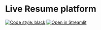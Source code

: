 # Live Resume platform
[![Code style: black](https://img.shields.io/badge/code%20style-black-000000.svg)](https://github.com/psf/black)
[![Open in Streamlit](https://static.streamlit.io/badges/streamlit_badge_black_white.svg)](https://share.streamlit.io/mickahell/xtraorbitals.xyz/main/cv/app.py)
